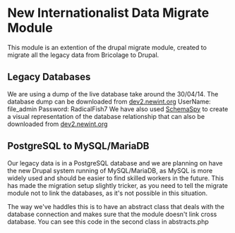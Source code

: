 New Internationalist Data Migrate Module
=======================================

This module is an extention of the drupal migrate module, created to migrate all the legacy data from Bricolage to Drupal.

Legacy Databases
---------------
We are using a dump of the live database take around the 30/04/14.
The database dump can be downloaded from [dev2.newint.org](http://dev2.newint.org/files/newint2.sql.tar.gz) UserName: file_admin  Password: RadicalFish7
We have also used [SchemaSpy](http://schemaspy.sourceforge.net/) to create a visual representation of the database relationship that can also be downloaded from [dev2.newint.org](http://dev2.newint.org/files/newint_org-db-structure.tar.gz)


PostgreSQL to MySQL/MariaDB
--------------------------
Our legacy data is in a PostgreSQL database and we are planning on have the new Drupal system running of MySQL/MariaDB, as MySQL is more widely used and should be easier to find skilled workers in the future.
This has made the migration setup slightly tricker, as you need to tell the migrate module not to link the databases, as it's not possible in this situation.

The way we've haddles this is to have an abstract class that deals with the database connection and makes sure that the module doesn't link cross database.
You can see this code in the second class in abstracts.php
